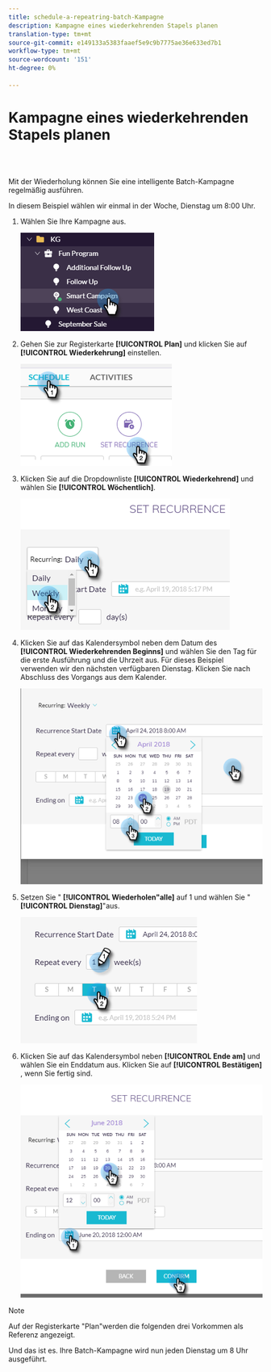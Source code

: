 ```yaml
---
title: schedule-a-repeatring-batch-Kampagne
description: Kampagne eines wiederkehrenden Stapels planen
translation-type: tm+mt
source-git-commit: e149133a5383faaef5e9c9b7775ae36e633ed7b1
workflow-type: tm+mt
source-wordcount: '151'
ht-degree: 0%

---
```



# Kampagne eines wiederkehrenden Stapels planen

<br> 

Mit der Wiederholung können Sie eine intelligente Batch-Kampagne regelmäßig ausführen.

In diesem Beispiel wählen wir einmal in der Woche, Dienstag um 8:00 Uhr.

1. Wählen Sie Ihre Kampagne aus.

   ![Bild eins](/help/sky/assets/smart-campaigns/schedule-a-recurring-batch-campaign/schedule-a-recurring-batch-campaign-1.png)

1. Gehen Sie zur Registerkarte **[!UICONTROL Plan]** und klicken Sie auf **[!UICONTROL Wiederkehrung]** einstellen.

   ![Bild zwei](/help/sky/assets/smart-campaigns/schedule-a-recurring-batch-campaign/schedule-a-recurring-batch-campaign-2.png)

1. Klicken Sie auf die Dropdownliste **[!UICONTROL Wiederkehrend]** und wählen Sie **[!UICONTROL Wöchentlich]**.

   ![Bild drei](/help/sky/assets/smart-campaigns/schedule-a-recurring-batch-campaign/schedule-a-recurring-batch-campaign-3.png)

1. Klicken Sie auf das Kalendersymbol neben dem Datum des **[!UICONTROL Wiederkehrenden Beginns]** und wählen Sie den Tag für die erste Ausführung und die Uhrzeit aus. Für dieses Beispiel verwenden wir den nächsten verfügbaren Dienstag. Klicken Sie nach Abschluss des Vorgangs aus dem Kalender.

   ![Bild vier](/help/sky/assets/smart-campaigns/schedule-a-recurring-batch-campaign/schedule-a-recurring-batch-campaign-4.png)

1. Setzen Sie &quot; **[!UICONTROL Wiederholen&quot;alle]** auf 1 und wählen Sie &quot; **[!UICONTROL Dienstag]**&quot;aus.

   ![Bild fünf](/help/sky/assets/smart-campaigns/schedule-a-recurring-batch-campaign/schedule-a-recurring-batch-campaign-5.png)

1. Klicken Sie auf das Kalendersymbol neben **[!UICONTROL Ende am]** und wählen Sie ein Enddatum aus. Klicken Sie auf **[!UICONTROL Bestätigen]** , wenn Sie fertig sind.

   ![Bild sechs](/help/sky/assets/smart-campaigns/schedule-a-recurring-batch-campaign/schedule-a-recurring-batch-campaign-6.png)

>[!NOTE]
>
>Auf der Registerkarte &quot;Plan&quot;werden die folgenden drei Vorkommen als Referenz angezeigt.

Und das ist es. Ihre Batch-Kampagne wird nun jeden Dienstag um 8 Uhr ausgeführt.
